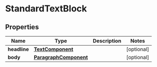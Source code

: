 
# StandardTextBlock

## Properties
Name | Type | Description | Notes
------------ | ------------- | ------------- | -------------
**headline** | [**TextComponent**](TextComponent.md) |  |  [optional]
**body** | [**ParagraphComponent**](ParagraphComponent.md) |  |  [optional]



